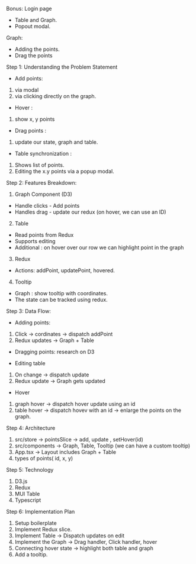 Bonus: Login page

- Table and Graph.
- Popout modal.

Graph:

- Adding the points.
- Drag the points

Step 1: Understanding the Problem Statement

- Add points:

1. via modal
2. via clicking directly on the graph.

- Hover :

1. show x, y points

- Drag points :

1. update our state, graph and table.

- Table synchronization :

1. Shows list of points.
2. Editing the x.y points via a popup modal.

Step 2: Features Breakdown:

1. Graph Component (D3)

- Handle clicks - Add points
- Handles drag - update our redux
  (on hover, we can use an ID)

2. Table

- Read points from Redux
- Supports editing
- Additional : on hover over our row we can highlight point in the graph

3. Redux

- Actions: addPoint, updatePoint, hovered.

4. Tooltip

- Graph : show tooltip with coordinates.
- The state can be tracked using redux.

Step 3: Data Flow:

- Adding points:

1. Click -> cordinates -> dispatch addPoint
2. Redux updates -> Graph + Table

- Dragging points:
  research on D3

- Editing table

1. On change -> dispatch update
2. Redux update -> Graph gets updated

- Hover

1. graph hover -> dispatch hover update using an id
2. table hover -> dispatch hovev with an id -> enlarge the points on the graph.

Step 4: Architecture

1. src/store -> pointsSlice -> add, update , setHover(id)
2. src/components -> Graph, Table, Tooltip (we can have a custom tooltip)
3. App.tsx -> Layout includes Graph + Table
4. types of points( id, x, y)

Step 5: Technology

1. D3.js
2. Redux
3. MUI Table
4. Typescript

Step 6: Implementation Plan

1. Setup boilerplate
2. Implement Redux slice.
3. Implement Table -> Dispatch updates on edit
4. Implement the Graph -> Drag handler, Click handler, hover
5. Connecting hover state -> highlight both table and graph
6. Add a tooltip.
